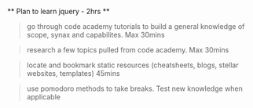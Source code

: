 ** Plan to learn jquery - 2hrs **

> go through code academy tutorials to build a general knowledge of scope, synax 
> and capabilites. Max 30mins  

> research a few topics pulled from code academy. Max 30mins

> locate and bookmark static resources (cheatsheets, blogs, stellar websites, templates) 45mins

> use pomodoro methods to take breaks.  Test new knowledge when applicable 


